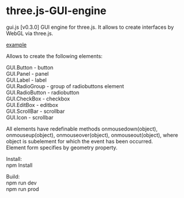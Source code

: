 # three.js-GUI-engine
gui.js [v0.3.0]
GUI engine for three.js. It allows to create interfaces by WebGL via three.js.  

[example](https://gui.lvlb.ru)  

Allows to create the following elements:  

GUI.Button - button  
GUI.Panel - panel  
GUI.Label - label  
GUI.RadioGroup - group of radiobuttons element  
GUI.RadioButton - radiobutton  
GUI.CheckBox - checkbox  
GUI.EditBox - editbox  
GUI.ScrollBar - scrollbar  
GUI.Icon - scrollbar  

All elements have redefinable methods onmousedown(object), onmouseup(object), onmouseover(object), onmouseout(object), where object is subelement for which the event has been occurred.  
Element form specifies by geometry property.  

Install:  
npm Install  

Build:  
npm run dev  
npm run prod  